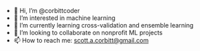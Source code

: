 - 👋 Hi, I’m @corbittcoder
- 👀 I’m interested in machine learning
- 🌱 I’m currently learning cross-validation and ensemble learning
- 💞️ I’m looking to collaborate on nonprofit ML projects
- 📫 How to reach me: scott.a.corbitt@gmail.com

<!---
corbittcoder/corbittcoder is a ✨ special ✨ repository because its `README.md` (this file) appears on your GitHub profile.
You can click the Preview link to take a look at your changes.
--->
